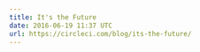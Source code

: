 ```yaml
---
title: It's the Future
date: 2016-06-19 11:37 UTC
url: https://circleci.com/blog/its-the-future/
---
```


